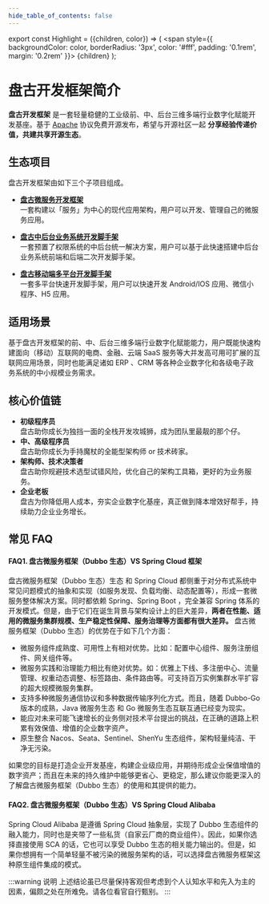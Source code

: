 ```yaml
---
hide_table_of_contents: false
---
```


<head>
  <title>盘古开发框架简介</title>
</head>

export const Highlight = ({children, color}) => (
  <span
    style={{
      backgroundColor: color,
      borderRadius: '3px',
      color: '#fff',
      padding: '0.1rem',
      margin: '0.2rem'
    }}>
    {children}
  </span>
);

# 盘古开发框架简介

**盘古开发框架** 是一套轻量稳健的工业级前、中、后台三维多端行业数字化赋能开发基座。基于 [Apache](https://www.apache.org/licenses/LICENSE-2.0) 协议<Highlight color="#25c2a0">免费开源</Highlight>发布，希望与开源社区一起 **分享经验传递价值，共建共享开源生态**。

## 生态项目
盘古开发框架由如下三个子项目组成。

- [**盘古微服务开发框架**](/docs/intro)  
一套构建以「服务」为中心的现代应用架构，用户可以开发、管理自己的微服务应用。

- [**盘古中后台业务系统开发脚手架**](/admin/intro)  
一套预置了权限系统的中后台统一解决方案，用户可以基于此快速搭建中后台业务系统前端和后端二次开发脚手架。

- [**盘古移动端多平台开发脚手架**](/app/intro)  
一套多平台快速开发脚手架，用户可以快速开发 Android/IOS 应用、微信小程序、H5 应用。

## 适用场景
基于盘古开发框架的前、中、后台三维多端行业数字化赋能能力，用户既能快速构建面向（移动）互联网的电商、金融、云端 SaaS 服务等大并发高可用可扩展的互联网应用场景，同时也能满足诸如 ERP 、CRM 等各种企业数字化和各级电子政务系统的中小规模业务需求。

## 核心价值链
- **初级程序员**  
  盘古助你成长为独挡一面的全栈开发攻城狮，成为团队里最靓的那个仔。
- **中、高级程序员**  
  盘古助你成长为手持魔杖的全能型架构师 or 技术砖家。
- **架构师、技术决策者**  
  盘古助你规避技术选型试错风险，优化自己的架构工具箱，更好的为业务服务。
- **企业老板**  
  盘古为你降低用人成本，夯实企业数字化基座，真正做到降本增效好帮手，持续助力企业业务增长。

## 常见 FAQ
#### FAQ1. 盘古微服务框架（Dubbo 生态）VS Spring Cloud 框架

盘古微服务框架（Dubbo 生态）生态 和 Spring Cloud 都侧重于对分布式系统中常见问题模式的抽象和实现（如服务发现、负载均衡、动态配置等），形成一套微服务整体解决方案。同时都依赖 Spring、Spring Boot ，完全兼容 Spring 体系的开发模式。但是，由于它们在诞生背景与架构设计上的巨大差异，**两者在性能、适用的微服务集群规模、生产稳定性保障、服务治理等方面都有很大差异。** 盘古微服务框架（Dubbo 生态）的优势在于如下几个方面：

  - 微服务组件成熟度、可用性上有相对优势。比如：配置中心组件、服务注册组件、网关组件等。
  - 微服务实践和治理能力相比有绝对优势。如：优雅上下线、多注册中心、流量管理、权重动态调整、标签路由、条件路由等。可支持百万实例集群水平扩容的超大规模微服务集群。
  - 支持多种微服务通信协议和多种数据传输序列化方式。而且，随着 Dubbo-Go 版本的成熟，Java 微服务生态 和 Go 微服务生态互联互通已经变为现实。
  - 能应对未来可能飞速增长的业务侧对技术平台提出的挑战，在正确的道路上积累有效保值、增值的企业数字资产。
  - 原生整合 Nacos、Seata、Sentinel、ShenYu 生态组件，架构轻量纯洁、干净无污染。

如果您的目标是打造企业开发基座，构建企业级应用，并期待形成企业保值增值的数字资产；而且在未来的持久维护中能够更省心、更稳定，那么建议你能更深入的了解盘古微服务框架（Dubbo 生态）的使用和其提供的能力。

#### FAQ2. 盘古微服务框架（Dubbo 生态）VS Spring Cloud Alibaba
Spring Cloud Alibaba 是遵循 Spring Cloud 抽象层，实现了 Dubbo 生态组件的融入能力，同时也是夹带了一些私货（自家云厂商的商业组件）。因此，如果你选择直接使用 SCA 的话，它也可以享受 Dubbo 生态的相关能力输出的。但是，如果你想拥有一个简单轻量不被污染的微服务架构的话，可以选择盘古微服务框架这种原生组件集成的模式。

:::warning 说明
上述结论虽已尽量保持客观但考虑到个人认知水平和先入为主的因素，偏颇之处在所难免。请各位看官自行甄别。
:::